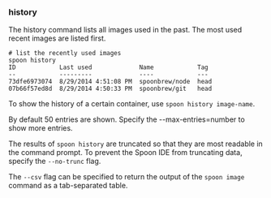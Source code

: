 ### history
The history command lists all images used in the past. The most used recent images are listed first.

    # list the recently used images
    spoon history
    ID            Last used             Name            Tag
    --            ---------             ----            ---
    73dfe6973074  8/29/2014 4:51:08 PM  spoonbrew/node  head
    07b66f57ed8d  8/29/2014 4:50:33 PM  spoonbrew/git   head
    
To show the history of a certain container, use `spoon history image-name`. 

By default 50 entries are shown. Specify the --max-entries=number to show more entries. 

The results of `spoon history` are truncated so that they are most readable in the command prompt. To prevent the Spoon IDE from truncating data, specify the `--no-trunc` flag. 

The `--csv` flag can be specified to return the output of the `spoon image` command as a tab-separated table. 